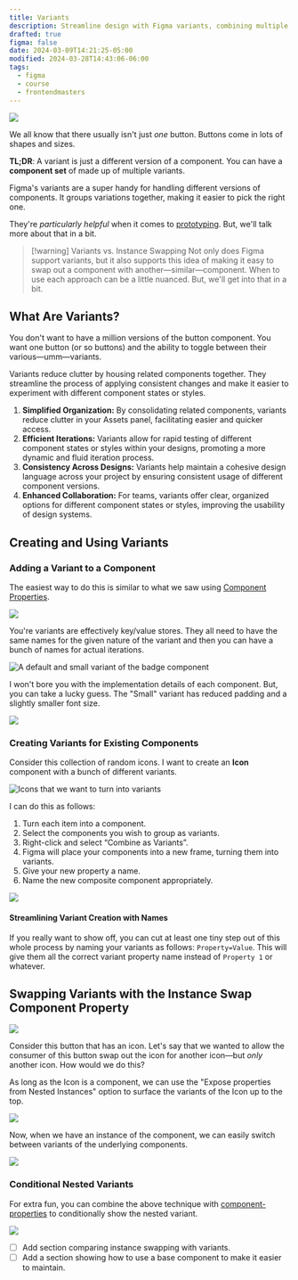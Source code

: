 ```yaml
---
title: Variants
description: Streamline design with Figma variants, combining multiple component iterations for simplicity and consistency. Enhance efficiency and collaboration in your projects.
drafted: true
figma: false
date: 2024-03-09T14:21:25-05:00
modified: 2024-03-28T14:43:06-06:00
tags:
  - figma
  - course
  - frontendmasters
---
```


![](../../assets/figma-loki-variants.jpg)

We all know that there usually isn't just _one_ button. Buttons come in lots of shapes and sizes.

**TL;DR**: A variant is just a different version of a component. You can have a **component set** of made up of multiple variants.

Figma's variants are a super handy for handling different versions of components. It groups variations together, making it easier to pick the right one.

They're _particularly helpful_ when it comes to [prototyping](prototyping.md). But, we'll talk more about that in a bit.

> [!warning] Variants vs. Instance Swapping
> Not only does Figma support variants, but it also supports this idea of making it easy to swap out a component with another—similar—component. When to use each approach can be a little nuanced. But, we'll get into that in a bit.

## What Are Variants?

You don't want to have a million versions of the button component. You want one button (or so buttons) and the ability to toggle between their various—umm—variants.

Variants reduce clutter by housing related components together. They streamline the process of applying consistent changes and make it easier to experiment with different component states or styles.

1. **Simplified Organization:** By consolidating related components, variants reduce clutter in your Assets panel, facilitating easier and quicker access.
2. **Efficient Iterations:** Variants allow for rapid testing of different component states or styles within your designs, promoting a more dynamic and fluid iteration process.
3. **Consistency Across Designs:** Variants help maintain a cohesive design language across your project by ensuring consistent usage of different component versions.
4. **Enhanced Collaboration:** For teams, variants offer clear, organized options for different component states or styles, improving the usability of design systems.

## Creating and Using Variants

### Adding a Variant to a Component

The easiest way to do this is similar to what we saw using [Component Properties](component-properties.md).

![](../../assets/figma-variant-component-property.png)

You're variants are effectively key/value stores. They all need to have the same names for the given nature of the variant and then you can have a bunch of names for actual iterations.

![A default and small variant of the badge component](../../assets/figna-variant-example.png)

I won't bore you with the implementation details of each component. But, you can take a lucky guess. The "Small" variant has reduced padding and a slightly smaller font size.

![](../../assets/figma-variant-example.gif)

### Creating Variants for Existing Components

Consider this collection of random icons. I want to create an **Icon** component with a bunch of different variants.

![Icons that we want to turn into variants](../../assets/figma-collection-of-icons.png)

I can do this as follows:

1. Turn each item into a component.
2. Select the components you wish to group as variants.
3. Right-click and select “Combine as Variants”.
4. Figma will place your components into a new frame, turning them into variants.
5. Give your new property a name.
6. Name the new composite component appropriately.

![](../../assets/figma-creating-variants-from-components.gif)

#### Streamlining Variant Creation with Names

If you really want to show off, you can cut at least one tiny step out of this whole process by naming your variants as follows: `Property=Value`. This will give them all the correct variant property name instead of `Property 1` or whatever.

## Swapping Variants with the Instance Swap Component Property

![](../../assets/figma-button-with-icon.png)

Consider this button that has an icon. Let's say that we wanted to allow the consumer of this button swap out the icon for another icon—but _only_ another icon. How would we do this?

As long as the Icon is a component, we can use the "Expose properties from Nested Instances" option to surface the variants of the Icon up to the top.

![](../../assets/figma-expose-nested-instances.png)

Now, when we have an instance of the component, we can easily switch between variants of the underlying components.

![](../../assets/figma-switch-between-nested-variants.gif)

### Conditional Nested Variants

For extra fun, you can combine the above technique with [component-properties](component-properties.md#boolean-properties) to conditionally show the nested variant.

![](../../assets/figma-boolean-properties-with-nested-variants.gif)

- [ ] Add section comparing instance swapping with variants.
- [ ] Add a section showing how to use a base component to make it easier to maintain.
